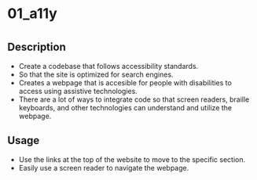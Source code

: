 # 01_a11y
# <Horiseon Social Solution Services>
## Description
- Create a codebase that follows accessibility standards.
- So that the site is optimized for search engines.
- Creates a webpage that is accesible for people with disabilities to access using assistive technologies.
- There are a lot of ways to integrate code so that screen readers, braille keyboards, and other technologies can understand and utilize the webpage.
## Usage
- Use the links at the top of the website to move to the specific section.  
- Easily use a screen reader to navigate the webpage.



